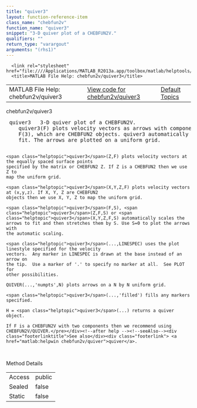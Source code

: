 ```yaml
---
title: "quiver3"
layout: function-reference-item
class_name: "chebfun2v"
function_name: "quiver3"
snippet: "3-D quiver plot of a CHEBFUN2V."
qualifiers: ""
return_type: "varargout"
arguments: "(rhs1)"
---
```


<html>
   <head>
      <meta http-equiv="Content-Type" content="text/html; charset=utf-8">
   
      <link rel="stylesheet" href="file:////Applications/MATLAB_R2013a.app/toolbox/matlab/helptools/private/helpwin.css">
      <title>MATLAB File Help: chebfun2v/quiver3</title>
   </head>
   <body>
      <!--Single-page help-->
      <table border="0" cellspacing="0" width="100%">
         <tr class="subheader">
            <td class="headertitle">MATLAB File Help: chebfun2v/quiver3</td>
            <td class="subheader-left"><a href="matlab:edit chebfun2v/quiver3">View code for chebfun2v/quiver3</a></td>
            <td class="subheader-right"><a href="matlab:helpwin">Default Topics</a></td>
         </tr>
      </table>
      <div class="title">chebfun2v/quiver3</div>
      <div class="helptext"><pre><!--helptext --> <span class="helptopic">quiver3</span>   3-D quiver plot of a CHEBFUN2V.
    <span class="helptopic">quiver3</span>(F) plots velocity vectors as arrows with components F(1), F(2),
    F(3), which are CHEBFUN2 objects. <span class="helptopic">quiver3</span> automatically scales the arrows to
    fit. The arrows are plotted on a uniform grid.
 
    <span class="helptopic">quiver3</span>(Z,F) plots velocity vectors at the equally spaced surface points
    specified by the matrix or CHEBFUN2 Z. If Z is a CHEBFUN2 then we use Z to
    map the uniform grid.
 
    <span class="helptopic">quiver3</span>(X,Y,Z,F) plots velocity vectors at (x,y,z). If X, Y, Z are CHEBFUN2
    objects then we use X, Y, Z to map the uniform grid.
 
    <span class="helptopic">quiver3</span>(F,S), <span class="helptopic">quiver3</span>(Z,F,S) or <span class="helptopic">quiver3</span>(X,Y,Z,F,S) automatically scales the
    arrows to fit and then stretches them by S. Use S=0 to plot the arrows with
    the automatic scaling.
 
    <span class="helptopic">quiver3</span>(...,LINESPEC) uses the plot linestyle specified for the velocity
    vectors.  Any marker in LINESPEC is drawn at the base instead of an arrow on
    the tip.  Use a marker of '.' to specify no marker at all.  See PLOT for
    other possibilities.
 
    QUIVER(...,'numpts',N) plots arrows on a N by N uniform grid.
 
    <span class="helptopic">quiver3</span>(...,'filled') fills any markers specified.
 
    H = <span class="helptopic">quiver3</span>(...) returns a quiver object.
 
    If F is a CHEBFUN2V with two components then we recommend using
    CHEBFUN2V/QUIVER.</pre></div><!--after help --><!--seeAlso--><div class="footerlinktitle">See also</div><div class="footerlink"> <a href="matlab:helpwin chebfun2v/quiver">quiver</a>.
</div>
      <!--Method-->
      <div class="sectiontitle">Method Details</div>
      <table class="class-details">
         <tr>
            <td class="class-detail-label">Access</td>
            <td>public</td>
         </tr>
         <tr>
            <td class="class-detail-label">Sealed</td>
            <td>false</td>
         </tr>
         <tr>
            <td class="class-detail-label">Static</td>
            <td>false</td>
         </tr>
      </table>
   </body>
</html>
